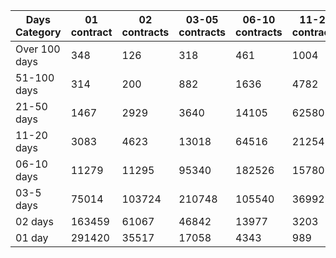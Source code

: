 | Days Category | 01 contract | 02 contracts | 03-05 contracts | 06-10 contracts | 11-20 contracts | 21-50 contracts | 51-100 contracts | Over 100 contracts | Sum   |
|---------------|-------------|--------------|-----------------|-----------------|-----------------|-----------------|------------------|--------------------|-------|
| Over 100 days | 348 | 126 | 318 | 461 | 1004 | 3737 | 7389 | 6542 | 19925 |
| 51-100 days | 314 | 200 | 882 | 1636 | 4782 | 15167 | 20214 | 5043 | 48238 |
| 21-50 days | 1467 | 2929 | 3640 | 14105 | 62580 | 152997 | 39089 | 2182 | 278989 |
| 11-20 days | 3083 | 4623 | 13018 | 64516 | 212542 | 189400 | 10018 | 150 | 497350 |
| 06-10 days | 11279 | 11295 | 95340 | 182526 | 157809 | 47307 | 1326 | 11 | 506893 |
| 03-5 days | 75014 | 103724 | 210748 | 105540 | 36992 | 6174 | 149 | 0 | 538341 |
| 02 days | 163459 | 61067 | 46842 | 13977 | 3203 | 476 | 13 | 0 | 289037 |
| 01 day | 291420 | 35517 | 17058 | 4343 | 989 | 232 | 9 | 13 | 349581 |
